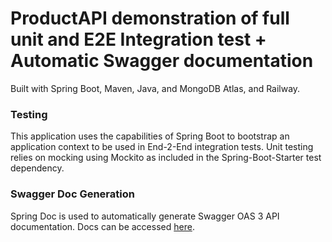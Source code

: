 # ProductAPI demonstration of full unit and E2E Integration test + Automatic Swagger documentation

Built with Spring Boot, Maven, Java, and MongoDB Atlas, and Railway.

### Testing
This application uses the capabilities of Spring Boot to bootstrap an 
application context to be used in End-2-End integration tests. Unit
testing relies on mocking using Mockito as included in the Spring-Boot-Starter
test dependency.

### Swagger Doc Generation
Spring Doc is used to automatically generate Swagger OAS 3 API 
documentation. Docs can be accessed [here](https://productapi-production-4ccd.up.railway.app/swagger-ui/index.html).

